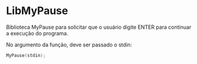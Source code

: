 # LibMyPause
Biblioteca MyPause para solicitar que o usuário digite ENTER para continuar a execução do programa.

No argumento da função, deve ser passado o stdin:
  ```C
  MyPause(stdin);
  ```
